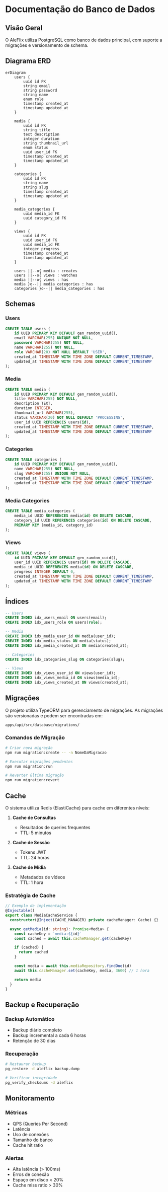 # Documentação do Banco de Dados

## Visão Geral

O AleFlix utiliza PostgreSQL como banco de dados principal, com suporte a migrações e versionamento de schema.

## Diagrama ERD

```mermaid
erDiagram
    users {
        uuid id PK
        string email
        string password
        string name
        enum role
        timestamp created_at
        timestamp updated_at
    }

    media {
        uuid id PK
        string title
        text description
        integer duration
        string thumbnail_url
        enum status
        uuid user_id FK
        timestamp created_at
        timestamp updated_at
    }

    categories {
        uuid id PK
        string name
        string slug
        timestamp created_at
        timestamp updated_at
    }

    media_categories {
        uuid media_id FK
        uuid category_id FK
    }

    views {
        uuid id PK
        uuid user_id FK
        uuid media_id FK
        integer progress
        timestamp created_at
        timestamp updated_at
    }

    users ||--o{ media : creates
    users ||--o{ views : watches
    media ||--o{ views : has
    media }o--|| media_categories : has
    categories }o--|| media_categories : has
```

## Schemas

### Users

```sql
CREATE TABLE users (
    id UUID PRIMARY KEY DEFAULT gen_random_uuid(),
    email VARCHAR(255) UNIQUE NOT NULL,
    password VARCHAR(255) NOT NULL,
    name VARCHAR(255) NOT NULL,
    role VARCHAR(20) NOT NULL DEFAULT 'USER',
    created_at TIMESTAMP WITH TIME ZONE DEFAULT CURRENT_TIMESTAMP,
    updated_at TIMESTAMP WITH TIME ZONE DEFAULT CURRENT_TIMESTAMP
);
```

### Media

```sql
CREATE TABLE media (
    id UUID PRIMARY KEY DEFAULT gen_random_uuid(),
    title VARCHAR(255) NOT NULL,
    description TEXT,
    duration INTEGER,
    thumbnail_url VARCHAR(255),
    status VARCHAR(20) NOT NULL DEFAULT 'PROCESSING',
    user_id UUID REFERENCES users(id),
    created_at TIMESTAMP WITH TIME ZONE DEFAULT CURRENT_TIMESTAMP,
    updated_at TIMESTAMP WITH TIME ZONE DEFAULT CURRENT_TIMESTAMP
);
```

### Categories

```sql
CREATE TABLE categories (
    id UUID PRIMARY KEY DEFAULT gen_random_uuid(),
    name VARCHAR(255) NOT NULL,
    slug VARCHAR(255) UNIQUE NOT NULL,
    created_at TIMESTAMP WITH TIME ZONE DEFAULT CURRENT_TIMESTAMP,
    updated_at TIMESTAMP WITH TIME ZONE DEFAULT CURRENT_TIMESTAMP
);
```

### Media Categories

```sql
CREATE TABLE media_categories (
    media_id UUID REFERENCES media(id) ON DELETE CASCADE,
    category_id UUID REFERENCES categories(id) ON DELETE CASCADE,
    PRIMARY KEY (media_id, category_id)
);
```

### Views

```sql
CREATE TABLE views (
    id UUID PRIMARY KEY DEFAULT gen_random_uuid(),
    user_id UUID REFERENCES users(id) ON DELETE CASCADE,
    media_id UUID REFERENCES media(id) ON DELETE CASCADE,
    progress INTEGER DEFAULT 0,
    created_at TIMESTAMP WITH TIME ZONE DEFAULT CURRENT_TIMESTAMP,
    updated_at TIMESTAMP WITH TIME ZONE DEFAULT CURRENT_TIMESTAMP
);
```

## Índices

```sql
-- Users
CREATE INDEX idx_users_email ON users(email);
CREATE INDEX idx_users_role ON users(role);

-- Media
CREATE INDEX idx_media_user_id ON media(user_id);
CREATE INDEX idx_media_status ON media(status);
CREATE INDEX idx_media_created_at ON media(created_at);

-- Categories
CREATE INDEX idx_categories_slug ON categories(slug);

-- Views
CREATE INDEX idx_views_user_id ON views(user_id);
CREATE INDEX idx_views_media_id ON views(media_id);
CREATE INDEX idx_views_created_at ON views(created_at);
```

## Migrações

O projeto utiliza TypeORM para gerenciamento de migrações. As migrações são versionadas e podem ser encontradas em:

```
apps/api/src/database/migrations/
```

### Comandos de Migração

```bash
# Criar nova migração
npm run migration:create -- -n NomeDaMigracao

# Executar migrações pendentes
npm run migration:run

# Reverter última migração
npm run migration:revert
```

## Cache

O sistema utiliza Redis (ElastiCache) para cache em diferentes níveis:

1. **Cache de Consultas**

   - Resultados de queries frequentes
   - TTL: 5 minutos

2. **Cache de Sessão**

   - Tokens JWT
   - TTL: 24 horas

3. **Cache de Mídia**
   - Metadados de vídeos
   - TTL: 1 hora

### Estratégia de Cache

```typescript
// Exemplo de implementação
@Injectable()
export class MediaCacheService {
  constructor(@Inject(CACHE_MANAGER) private cacheManager: Cache) {}

  async getMedia(id: string): Promise<Media> {
    const cacheKey = `media:${id}`
    const cached = await this.cacheManager.get(cacheKey)

    if (cached) {
      return cached
    }

    const media = await this.mediaRepository.findOne(id)
    await this.cacheManager.set(cacheKey, media, 3600) // 1 hora

    return media
  }
}
```

## Backup e Recuperação

### Backup Automático

- Backup diário completo
- Backup incremental a cada 6 horas
- Retenção de 30 dias

### Recuperação

```bash
# Restaurar backup
pg_restore -d aleflix backup.dump

# Verificar integridade
pg_verify_checksums -d aleflix
```

## Monitoramento

### Métricas

- QPS (Queries Per Second)
- Latência
- Uso de conexões
- Tamanho do banco
- Cache hit ratio

### Alertas

- Alta latência (> 100ms)
- Erros de conexão
- Espaço em disco < 20%
- Cache miss ratio > 30%
